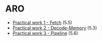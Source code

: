 # ARO
- [Practical work 1 - Fetch](https://github.com/HEIG-VD-Edison-Sahitaj/aro/tree/main/practical-work-1) (5.5)
- [Practical work 2 - Decode-Memory](https://github.com/HEIG-VD-Edison-Sahitaj/aro/tree/main/practical-work-2) (5.3)
- [Practical work 3 - Pipeline](https://github.com/HEIG-VD-Edison-Sahitaj/syl/aro/main/practical-work-3) (5.6)
